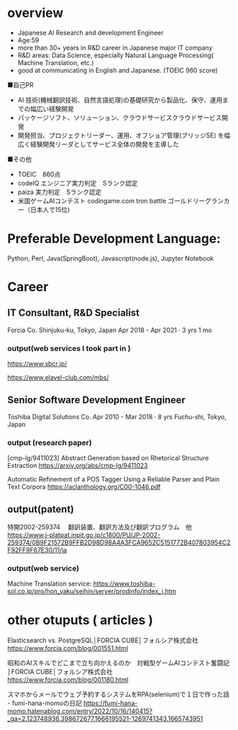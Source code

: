 
# overview
- Japanese AI Research and development Engineer
- Age:59
- more than 30+ years in R&D career in Japanese major IT company 
- R&D areas: Data Science, especially Natural Language Processing( Machine Translation, etc.) 
- good at communicating in English and Japanese. (TOEIC 960 score)


■自己PR

- AI 技術(機械翻訳技術、自然言語処理)の基礎研究から製品化、保守、運用までの幅広い経験開発
- パッケージソフト、ソリューション、クラウドサービスクラウドサービス開発
- 開発担当、プロジェクトリーダー、運用、オフショア管理(ブリッジSE) を幅広く経験開発リーダとしてサービス全体の開発を主導した

■その他 
- TOEIC　860点
- codeIQ エンジニア実力判定　Sランク認定
- paiza  実力判定　Sランク認定
- 米国ゲームAIコンテスト codingame.com  tron battle ゴールドリーグランカー（日本人で15位)



# Preferable Development Language: 

Python, Perl, Java(SpringBoot), Javascript(node.js), Jupyter Notebook


# Career


## IT Consultant, R&D Specialist

Forcia Co.
Shinjuku-ku, Tokyo, Japan
Apr 2018 - Apr 2021 · 3 yrs 1 mo


### output(web services I took part in ) 

https://www.sbcr.jp/

https://www.elavel-club.com/mbs/


## Senior Software Development Engineer

Toshiba Digital Solutions Co.
Apr 2010 - Mar 2018 · 8 yrs
Fuchu-shi, Tokyo, Japan

### output (research paper)

[cmp-lg/9411023] Abstract Generation based on Rhetorical Structure Extraction https://arxiv.org/abs/cmp-lg/9411023

Automatic Refinement of a POS Tagger Using a Reliable Parser and Plain Text Corpora https://aclanthology.org/C00-1046.pdf

## output(patent)

特開2002-259374　 翻訳装置、翻訳方法及び翻訳プログラム　他
https://www.j-platpat.inpit.go.jp/c1800/PU/JP-2002-259374/0B9F21572B9FFB2D98D98A4A3FCA9652C5151772B407803954C2F92FF9F67E30/11/ja


### output(web service) 

Machine Translation service: https://www.toshiba-sol.co.jp/pro/hon_yaku/seihin/server/prodinfo/index_j.htm




# other otuputs ( articles ) 

Elasticsearch vs. PostgreSQL│FORCIA CUBE│フォルシア株式会社 https://www.forcia.com/blog/001551.html

昭和のAIスキルでどこまで立ち向かえるのか　対戦型ゲームAIコンテスト奮闘記│FORCIA CUBE│フォルシア株式会社 https://www.forcia.com/blog/001180.html

スマホからメールでウェブ予約するシステムをRPA(selenium)で１日で作った話 - fumi-hana-momoの日記 https://fumi-hana-momo.hatenablog.com/entry/2022/10/16/140415?_ga=2.123748936.398672677.1666195521-1269741343.1665743951




